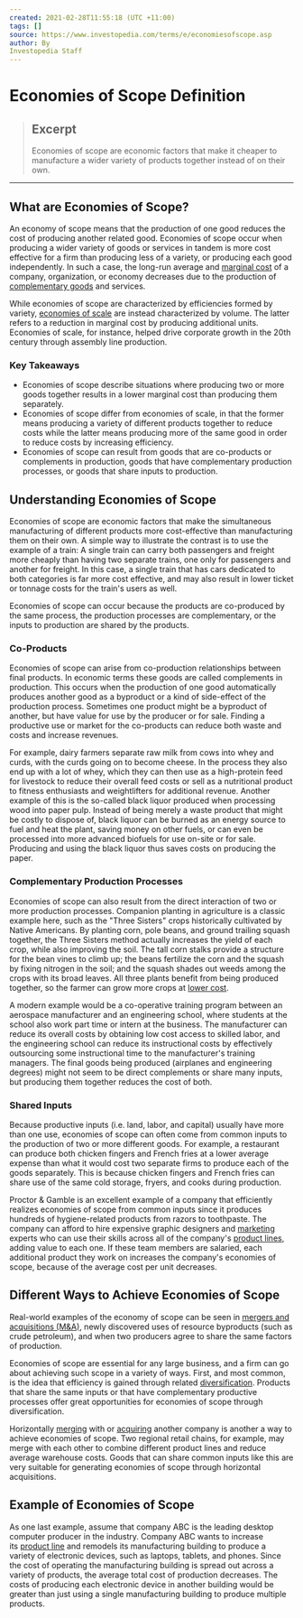 ```yaml
---
created: 2021-02-28T11:55:18 (UTC +11:00)
tags: []
source: https://www.investopedia.com/terms/e/economiesofscope.asp
author: By
Investopedia Staff
---
```


# Economies of Scope Definition

> ## Excerpt
> Economies of scope are economic factors that make it cheaper to manufacture a wider variety of products together instead of on their own.

---
## What are Economies of Scope?

An economy of scope means that the production of one good reduces the cost of producing another related good. Economies of scope occur when producing a wider variety of goods or services in tandem is more cost effective for a firm than producing less of a variety, or producing each good independently. In such a case, the long-run average and [marginal cost](https://www.investopedia.com/terms/m/marginalcostofproduction.asp) of a company, organization, or economy decreases due to the production of [complementary goods](https://www.investopedia.com/terms/c/complement.asp) and services.

While economies of scope are characterized by efficiencies formed by variety, [economies of scale](https://www.investopedia.com/terms/e/economiesofscale.asp) are instead characterized by volume. The latter refers to a reduction in marginal cost by producing additional units. Economies of scale, for instance, helped drive corporate growth in the 20th century through assembly line production.

### Key Takeaways

-   Economies of scope describe situations where producing two or more goods together results in a lower marginal cost than producing them separately.
-   Economies of scope differ from economies of scale, in that the former means producing a variety of different products together to reduce costs while the latter means producing more of the same good in order to reduce costs by increasing efficiency.
-   Economies of scope can result from goods that are co-products or complements in production, goods that have complementary production processes, or goods that share inputs to production.

## Understanding Economies of Scope

Economies of scope are economic factors that make the simultaneous manufacturing of different products more cost-effective than manufacturing them on their own. A simple way to illustrate the contrast is to use the example of a train: A single train can carry both passengers and freight more cheaply than having two separate trains, one only for passengers and another for freight. In this case, a single train that has cars dedicated to both categories is far more cost effective, and may also result in lower ticket or tonnage costs for the train's users as well.

Economies of scope can occur because the products are co-produced by the same process, the production processes are complementary, or the inputs to production are shared by the products.

### Co-Products

Economies of scope can arise from co-production relationships between final products. In economic terms these goods are called complements in production. This occurs when the production of one good automatically produces another good as a byproduct or a kind of side-effect of the production process. Sometimes one product might be a byproduct of another, but have value for use by the producer or for sale. Finding a productive use or market for the co-products can reduce both waste and costs and increase revenues.

For example, dairy farmers separate raw milk from cows into whey and curds, with the curds going on to become cheese. In the process they also end up with a lot of whey, which they can then use as a high-protein feed for livestock to reduce their overall feed costs or sell as a nutritional product to fitness enthusiasts and weightlifters for additional revenue. Another example of this is the so-called black liquor produced when processing wood into paper pulp. Instead of being merely a waste product that might be costly to dispose of, black liquor can be burned as an energy source to fuel and heat the plant, saving money on other fuels, or can even be processed into more advanced biofuels for use on-site or for sale. Producing and using the black liquor thus saves costs on producing the paper.

### Complementary Production Processes

Economies of scope can also result from the direct interaction of two or more production processes. Companion planting in agriculture is a classic example here, such as the "Three Sisters" crops historically cultivated by Native Americans. By planting corn, pole beans, and ground trailing squash together, the Three Sisters method actually increases the yield of each crop, while also improving the soil. The tall corn stalks provide a structure for the bean vines to climb up; the beans fertilize the corn and the squash by fixing nitrogen in the soil; and the squash shades out weeds among the crops with its broad leaves. All three plants benefit from being produced together, so the farmer can grow more crops at [lower cost](https://www.investopedia.com/terms/l/low-cost-producer.asp).

A modern example would be a co-operative training program between an aerospace manufacturer and an engineering school, where students at the school also work part time or intern at the business. The manufacturer can reduce its overall costs by obtaining low cost access to skilled labor, and the engineering school can reduce its instructional costs by effectively outsourcing some instructional time to the manufacturer's training managers. The final goods being produced (airplanes and engineering degrees) might not seem to be direct complements or share many inputs, but producing them together reduces the cost of both.

### Shared Inputs

Because productive inputs (i.e. land, labor, and capital) usually have more than one use, economies of scope can often come from common inputs to the production of two or more different goods. For example, a restaurant can produce both chicken fingers and French fries at a lower average expense than what it would cost two separate firms to produce each of the goods separately. This is because chicken fingers and French fries can share use of the same cold storage, fryers, and cooks during production.

Proctor & Gamble is an excellent example of a company that efficiently realizes economies of scope from common inputs since it produces hundreds of hygiene-related products from razors to toothpaste. The company can afford to hire expensive graphic designers and [marketing](https://www.investopedia.com/terms/m/marketing.asp) experts who can use their skills across all of the company's [product lines](https://www.investopedia.com/terms/p/product-line.asp), adding value to each one. If these team members are salaried, each additional product they work on increases the company's economies of scope, because of the average cost per unit decreases.

## Different Ways to Achieve Economies of Scope

Real-world examples of the economy of scope can be seen in [mergers and acquisitions (M&A)](https://www.investopedia.com/terms/m/mergersandacquisitions.asp), newly discovered uses of resource byproducts (such as crude petroleum), and when two producers agree to share the same factors of production. 

Economies of scope are essential for any large business, and a firm can go about achieving such scope in a variety of ways. First, and most common, is the idea that efficiency is gained through related [diversification](https://www.investopedia.com/terms/d/diversification.asp). Products that share the same inputs or that have complementary productive processes offer great opportunities for economies of scope through diversification.

Horizontally [merging](https://www.investopedia.com/terms/m/merger.asp) with or [acquiring](https://www.investopedia.com/terms/a/[[Acquisition]].asp) another company is another a way to achieve economies of scope. Two regional retail chains, for example, may merge with each other to combine different product lines and reduce average warehouse costs. Goods that can share common inputs like this are very suitable for generating economies of scope through horizontal acquisitions.

## Example of Economies of Scope

As one last example, assume that company ABC is the leading desktop computer producer in the industry. Company ABC wants to increase its [product line](https://www.investopedia.com/terms/p/product-line.asp) and remodels its manufacturing building to produce a variety of electronic devices, such as laptops, tablets, and phones. Since the cost of operating the manufacturing building is spread out across a variety of products, the average total cost of production decreases. The costs of producing each electronic device in another building would be greater than just using a single manufacturing building to produce multiple products.
